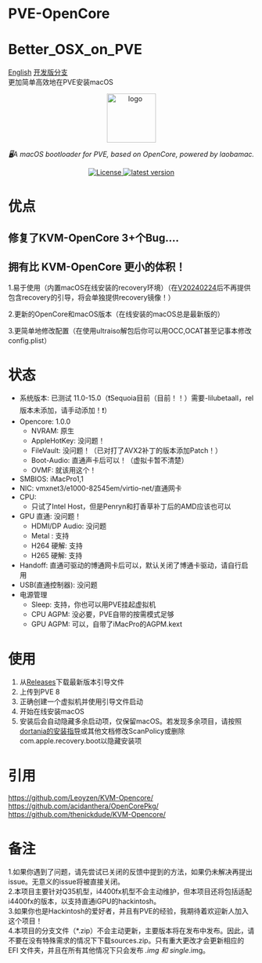 # PVE-OpenCore
# Better_OSX_on_PVE
[English](README.md)
[开发版分支](https://github.com/laobamac/PVE-OpenCore/tree/dev)  
更加简单高效地在PVE安装macOS

<div align="center">
  <a href="https://github.com/laobamac"><img width="100px" alt="logo" src="https://github.com/laobamac/PVE-OpenCore/raw/stable/po-logo.svg"/></a>
  <p><em>🖥A macOS bootloader for PVE, based on OpenCore, powered by laobamac.</em></p>
<div>
  <a href="https://github.com/laobamac/PVE-OpenCore/blob/main/LICENSE">
    <img src="https://img.shields.io/github/license/laobamac/PVE-OpenCore" alt="License" />
  </a>
  <a href="https://github.com/laobamac/PVE-OpenCore/releases">
    <img src="https://img.shields.io/github/release/laobamac/PVE-OpenCore" alt="latest version" />
  </a>
</div>
</div>

# 优点
## 修复了KVM-OpenCore 3+个Bug....
## 拥有比 KVM-OpenCore 更小的体积！
1.易于使用（内置macOS在线安装的recovery环境）（在[V20240224](https://github.com/laobamac/PVE-OpenCore/releases/tag/V20240224)后不再提供包含recovery的引导，将会单独提供recovery镜像！）   

2.更新的OpenCore和macOS版本（在线安装的macOS总是最新版的）   

3.更简单地修改配置（在使用ultraiso解包后你可以用OCC,OCAT甚至记事本修改config.plist）

# 状态

* 系统版本: 已测试 11.0-15.0（❗️Sequoia目前（目前！！）需要-lilubetaall，rel版本未添加，请手动添加！❗️）
* Opencore: 1.0.0
    * NVRAM: 原生
    * AppleHotKey: 没问题！
    * FileVault: 没问题！（已对打了AVX2补丁的版本添加Patch！）
    * Boot-Audio: 直通声卡后可以！（虚拟卡暂不清楚）
    * OVMF: 就该用这个！
* SMBIOS: iMacPro1,1
* NIC: vmxnet3/e1000-82545em/virtio-net/直通网卡
* CPU:
    * 只试了Intel Host，但是Penryn和打香草补丁后的AMD应该也可以
* GPU 直通: 没问题！
    * HDMI/DP Audio: 没问题
    * Metal : 支持
    * H264 硬解: 支持
    * H265 硬解: 支持
* Handoff: 直通可驱动的博通网卡后可以，默认关闭了博通卡驱动，请自行启用
* USB(直通控制器): 没问题
* 电源管理
  * Sleep: 支持，你也可以用PVE挂起虚拟机
  * CPU AGPM: 没必要，PVE自带的按需模式足够
  * GPU AGPM: 可以，自带了iMacPro的AGPM.kext

# 使用
1. 从[Releases](https://github.ink/laobamac/Better_OSX_on_PVE/releases)下载最新版本引导文件
2. 上传到PVE 8
3. 正确创建一个虚拟机并使用引导文件启动
4. 开始在线安装macOS
5. 安装后会自动隐藏多余启动项，仅保留macOS。若发现多余项目，请按照[dortania的安装指导](https://dortania.github.io/OpenCore-Install-Guide/)或其他文档修改ScanPolicy或删除com.apple.recovery.boot以隐藏安装项

# 引用
https://github.com/Leoyzen/KVM-Opencore/  
https://github.com/acidanthera/OpenCorePkg/  
https://github.com/thenickdude/KVM-Opencore/  

# 备注
1.如果你遇到了问题，请先尝试已关闭的反馈中提到的方法，如果仍未解决再提出issue。无意义的issue将被直接关闭。</br>
2.本项目主要针对Q35机型，i4400fx机型不会主动维护，但本项目还将包括适配i4400fx的版本，以支持直通iGPU的hackintosh。</br>
3.如果你也是Hackintosh的爱好者，并且有PVE的经验，我期待着欢迎新人加入这个项目！</br>
4.本项目的分支文件（*.zip）不会主动更新，主要版本将在发布中发布。因此，请不要在没有特殊需求的情况下下载sources.zip。只有重大更改才会更新相应的 EFI 文件夹，并且在所有其他情况下只会发布 *.img 和 single*.img。
